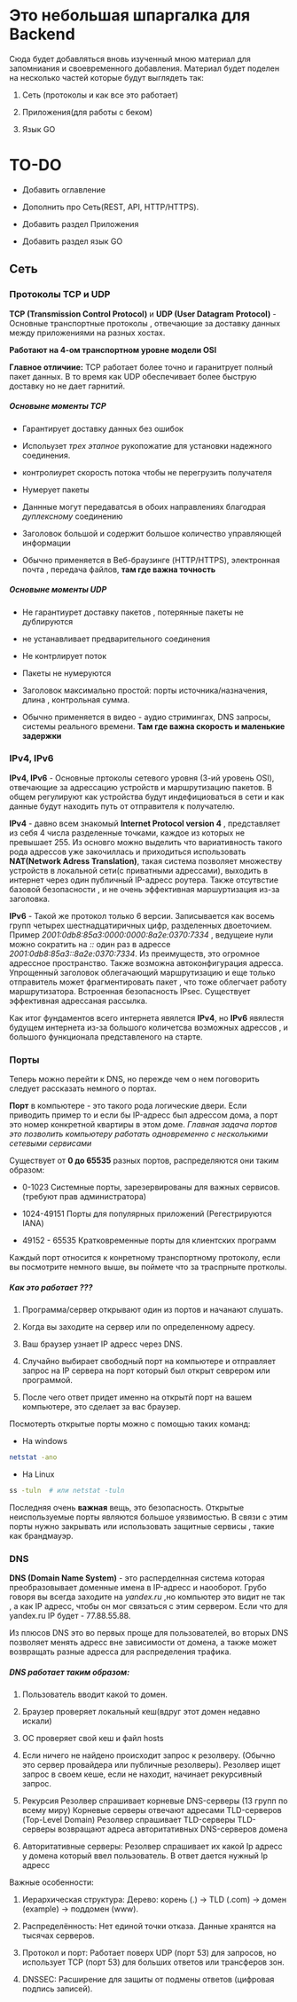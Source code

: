 # Это небольшая шпаргалка для Backend
Сюда будет добавляться вновь изученный мною материал для запомниания и своевременного добавления.
Материал будет поделен на несколько частей которые будут выглядеть так:

1. Сеть (протоколы и как все это работает)

2. Приложения(для работы с беком)

3. Язык GO


# TO-DO

* Добавить оглавление

* Дополнить про Сеть(REST, API, HTTP/HTTPS).

* Добавить раздел Приложения 

* Добавить раздел язык GO


## Сеть 

### Протоколы TCP и UDP 
**TCP (Transmission Control Protocol)**  и  **UDP (User Datagram Protocol)** - Основные транспортные протоколы , отвечающие за доставку данных между приложениями на разных хостах. 

**Работают на 4-ом транспортном уровне модели OSI**

**Главное отличиие:** ТСP работает более точно и гаранитрует полный пакет данных. В то время как UDP обеспечивает более быструю доставку но не дает гарнитий. 

##### Основыне моменты TCP

* Гарантирует доставку данных без ошибок 

* Испольузет _трех этапное_ рукопожатие для установки надежного соединения.

* контролиурет скорость потока чтобы не перегрузить получателя 

* Нумерует пакеты

* Даннные могут передаватсья в обоих направлениях благодрая _дуплексному_ соединению 

* Заголовок большой и содержит большое количество управляющей информации

* Обычно применяется в Веб-браузинге (HTTP/HTTPS), электронная почта , передача файлов, **там где важна точность**

##### Основыне моменты UDP

* Не гарантиурет доставку пакетов , потерянные пакеты не дублируются 

* не устанавливает предварительного соединения 

* Не контрлирует поток 

* Пакеты не нумеруются 

* Заголовок максимально простой: порты источника/назначения, длина , контрольная сумма.

* Обычно применяется в видео - аудио стримингах, DNS запросы, системы реального времени.  **Там где важна скорость и маленькие задержки**
 
### IPv4, IPv6 

**IPv4, IPv6** - Основные пртоколы сетевого уровня (3-ий уровень  OSI), отвечающие за адрессацию устройств и маршрутизацию пакетов. В общем регулируют как устройства будут индефициоваться в сети и как данные будут находить путь от отправителя к получателю.

**IPv4** - давно всем знакомый __Internet Protocol version 4__ , представляет из себя 4 числа разделенные точками, каждое из которых не превышает 255. Из основго можно выделить что вариативность такого рода адрессов уже закочиллась и приходиться использовать **NAT(Network Adress Translation)**, такая система позволяет множеству устройств в локальной сети(с приватными адрессами), выходить в интернет через один публичный IP-адресс роутера. Также отсутвстие базовой безопасности , и не очень эффективная маршуртизация из-за заголовка. 

**IPv6** - Такой же протокол только 6 версии. Записывается как восемь групп  четырех шестнадцатиричных цифр, разделенных двоеточием. Пример *2001:0db8:85a3:0000:0000:8a2e:0370:7334* , ведущеие нули можно сократить на *::* один  раз в адрессе *2001:0db8:85a3::8a2e:0370:7334*. Из преимуществ, это огромное адрессное пространство. Также возможна автоконфигурация адресса. Упрощенный заголовок облегачающий маршрутизацию и еще только отправитель может фрагментировать пакет , что тоже облегчает работу маршрутизатора. Встроенная безопасность IPsec. Существует эффективная адрессаная рассылка. 

Как итог фундаментов всего интернета явялется **IPv4**, но  **IPv6** явялестя будущем интернета из-за большого количетсва возможных адрессов , и большого функционала представленого на старте.

### Порты

Теперь можно перейти к DNS, но пережде чем о нем поговорить следует рассказать немного о портах. 

**Порт** в компьютере - это такого рода логические двери. Если приводить пример то и если бы IP-адресс был адрессом дома, а порт это номер конкретной квартиры в этом доме. _Главная задача портов это позволить компьютеру работать одновременно с несколькими сетевыми сервисами_

Существует от **0 до 65535** разных портов, распределяются они таким образом:

* 0-1023 Системные порты, зарезервированы для важных сервисов.(требуют прав администратора)

* 1024-49151 Порты для популярных приложений (Регестрируются IANA)

* 49152 - 65535 Кратковременные порты для клиентских программ

Каждый порт относится к конретному транспортному протоколу, если вы посмотрите немного выше, вы поймете что за траспрныте протколы.

##### Как это работает ???

1. Программа/сервер открывают один из портов и начанают слушать. 

2. Когда вы заходите на сервер или по определенному адресу. 

3. Ваш браузер узнает IP адресс через DNS. 

4. Случайно выбирает свободный порт на компьютере и отправляет запрос на IP сервера на порт который был открыт севрером или программой.

5. После чего ответ придет именно на открытй порт на вашем компьютере, это сделает за вас браузер.

Посмотерть открытые порты можно с помощью таких команд:

* На windows
``` bash
netstat -ano
```

* На Linux
``` bash
ss -tuln  # или netstat -tuln
```

Последняя очень **важная** вещь, это безопасность. Открытые неиспользуемые порты являются большое уязвимостью. В связи с этим порты нужно закрывать или использовать защитные сервисы , такие как   брандмауэр.

### DNS

**DNS (Domain Name System)** - это расперделнная система которая преобразовывает доменные имена в IP-адресс и наооборот. Грубо говоря вы всегда заходите на *yandex.ru* ,но компьютер это видит не так , а как IP адресс, чтобы он мог связаться с этим сервером. Если что для yandex.ru IP будет - 77.88.55.88.

Из плюсов DNS это во первых проще для пользователей, во вторых DNS позволяет менять адресс вне зависимости от домена, а также может возвращать разные адресса для распределения трафика. 

##### DNS работает таким образом:

1. Пользователь вводит какой то домен. 

2. Браузер проверяет локальный кеш(вдруг этот домен недавно искали)

3. ОС проверяет свой кеш и файл hosts

4. Если ничего не найдено происходит запрос к резолверу. (Обычно это сервер провайдера или публичные резолверы). Резолвер ищет запрос в своем кеше, если не находит, начинает рекурсивный запрос. 

5. Рекурсия 
   Резолвер спрашивает корневые DNS-серверы (13 групп по всему миру)
   Корневые серверы отвечают адресами TLD-серверов (Top-Level Domain)
   Резолвер спрашивает TLD-серверы
   TLD-серверы возвращают адреса авторитативных DNS-серверов домена

6. Авторитативные серверы: 
    Резолвер спрашивает их какой Ip адресс у домена который ввел пользователь. В ответ дается нужный Ip адресс

Важные особенности:
1. Иерархическая структура:
Дерево: корень (.) → TLD (.com) → домен (example) → поддомен (www).

2. Распределённость:
Нет единой точки отказа. Данные хранятся на тысячах серверов.

3. Протокол и порт:
Работает поверх UDP (порт 53) для запросов, но использует TCP (порт 53) для больших ответов или трансферов зон.

4. DNSSEC:
Расширение для защиты от подмены ответов (цифровая подпись записей).